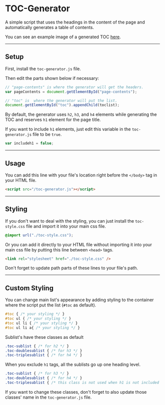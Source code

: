 # TOC-Generator

A simple script that uses the headings in the content of the page and automatically generates a table of contents.

You can see an example image of a generated TOC [here](https://github.com/caganseyrek/TOC-Generator/blob/main/example.png).

***

## Setup

First, install the `toc-generator.js` file.

Then edit the parts shown below if necessary:

```javascript
// "page-contents" is where the generator will get the headers.
var pageContents = document.getElementById("page-contents");

// "toc" is  where the generator will put the list.
document.getElementById("toc").appendChild(toclist);
```

By default, the generator uses `h2`, `h3`, and `h4` elements while generating the TOC and reserves `h1` element for the page title.

If you want to include `h1` elements, just edit this variable in the `toc-generator.js` file to be `true`.

```javascript
var includeh1 = false;
```

***

## Usage

You can add this line with your file's location right before the `</body>` tag in your HTML file.

```html
<script src="/toc-generator.js"></script>
```

***

## Styling

If you don't want to deal with the styling, you can just install the `toc-style.css` file and import it into your main css file.

```css
@import url("./toc-style.css");
```

Or you can add it directly to your HTML file without importing it into your main css file by putting this line between `<head>` tags.

```html
<link rel="stylesheet" href="./toc-style.css" />
```

Don't forget to update path parts of these lines to your file's path.

***

## Custom Styling

You can change main list's appearance by adding styling to the container where the script put the list (`#toc` as default).
```css
#toc { /* your styling */ }
#toc ul { /* your styling */ }
#toc ul li { /* your styling */ }
#toc ul li a{ /* your styling */ }
```

Sublist's have these classes as default

```css
.toc-sublist { /* for h2 */ }
.toc-doublesublist { /* for h3 */ }
.toc-triplesublist { /* for h4 */ }
```

When you exclude `h1` tags, all the sublists go up one heading level.
```css
.toc-sublist { /* for h3 */ }
.toc-doublesublist { /* for h4 */ }
.toc-triplesublist { /* this class is not used when h1 is not included  */ }
```
   
If you want to change these classes, don't forget to also update those classes' name in the `toc-generator.js` file.
